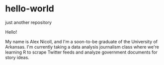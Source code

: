 # hello-world
just another repository

Hello!

My name is Alex Nicoll, and I'm a soon-to-be graduate of the University of Arkansas. I'm currently taking a data analysis journalism class where we're learning R to scrape Twitter feeds and analyze government documents for story ideas.
